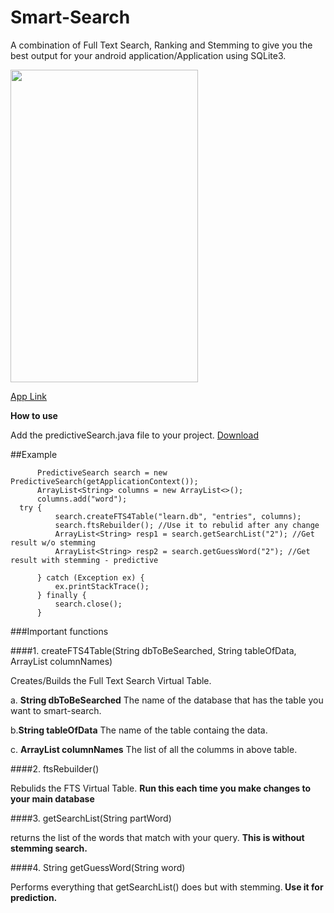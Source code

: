 # Smart-Search

A combination of Full Text Search, Ranking and Stemming to give you the best output for your android application/Application using SQLite3.

<img src="https://cloud.githubusercontent.com/assets/12914180/22394905/b0904936-e553-11e6-9b0e-9ca50af258c4.png" width="300" height="500">

[App Link](https://play.google.com/store/apps/details?id=gaurav.lookup)


 <b>How to use</b>

Add the predictiveSearch.java file to your project. [Download](https://github.com/gauravat16/Smart-Search/archive/v1.0.zip)

##Example

          PredictiveSearch search = new PredictiveSearch(getApplicationContext());
          ArrayList<String> columns = new ArrayList<>();
          columns.add("word");
      try {
              search.createFTS4Table("learn.db", "entries", columns);
              search.ftsRebuilder(); //Use it to rebulid after any change
              ArrayList<String> resp1 = search.getSearchList("2"); //Get result w/o stemming
              ArrayList<String> resp2 = search.getGuessWord("2"); //Get result with stemming - predictive

          } catch (Exception ex) {
              ex.printStackTrace();
          } finally {
              search.close();
          }



###Important functions

####1. createFTS4Table(String dbToBeSearched, String tableOfData, ArrayList<String> columnNames)

   Creates/Builds the Full Text Search Virtual Table.

a. <strong>String dbToBeSearched</strong>
       The name of the database that has the table you want to smart-search.
    
   b.<strong>String tableOfData</strong> 
       The name of the table containg the data.
    
   c. <strong>ArrayList<String> columnNames</strong>
       The list of all the columms in above table.
       
####2. ftsRebuilder()

   Rebulids the FTS Virtual Table. <strong>Run this each time you make changes to your main database</strong>
   
####3. getSearchList(String partWord)

   returns the list of the words that match with your query. <strong>This is without stemming search.</strong>
   
####4. String getGuessWord(String word)
   
   Performs everything that getSearchList() does but with stemming.<strong> Use it for prediction.<strong>
   

   
   
